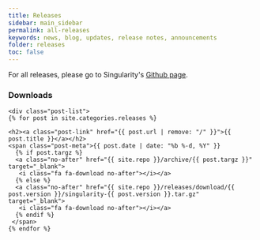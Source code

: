 ```yaml
---
title: Releases
sidebar: main_sidebar
permalink: all-releases
keywords: news, blog, updates, release notes, announcements
folder: releases
toc: false
---
```


<p>For all releases, please go to Singularity's <a href="https://github.com/gmkurtzer/singularity/releases" target="_blank">Github page</a>.</p>

### Downloads

<div class="home">

    <div class="post-list">
    {% for post in site.categories.releases %}

    <h2><a class="post-link" href="{{ post.url | remove: "/" }}">{{ post.title }}</a></h2>
    <span class="post-meta">{{ post.date | date: "%b %-d, %Y" }} 
      {% if post.targz %}
      <a class="no-after" href="{{ site.repo }}/archive/{{ post.targz }}" target="_blank">
       <i class="fa fa-download no-after"></i></a>
      {% else %}
      <a class="no-after" href="{{ site.repo }}/releases/download/{{ post.version }}/singularity-{{ post.version }}.tar.gz" target="_blank">
       <i class="fa fa-download no-after"></i></a>
      {% endif %}
     </span>
    {% endfor %}

</div>

